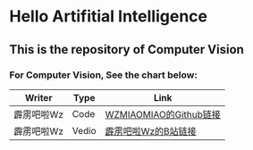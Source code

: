 # Hello Artifitial Intelligence
  ## This is the repository of Computer Vision
  ### For Computer Vision, See the chart below:
  |Writer|Type|Link|
  |---|---|---|
  |霹雳吧啦Wz|Code|[WZMIAOMIAO的Github链接](https://github.com/WZMIAOMIAO/deep-learning-for-image-processing)|
  |霹雳吧啦Wz|Vedio|[霹雳吧啦Wz的B站链接](https://space.bilibili.com/18161609)|
  
